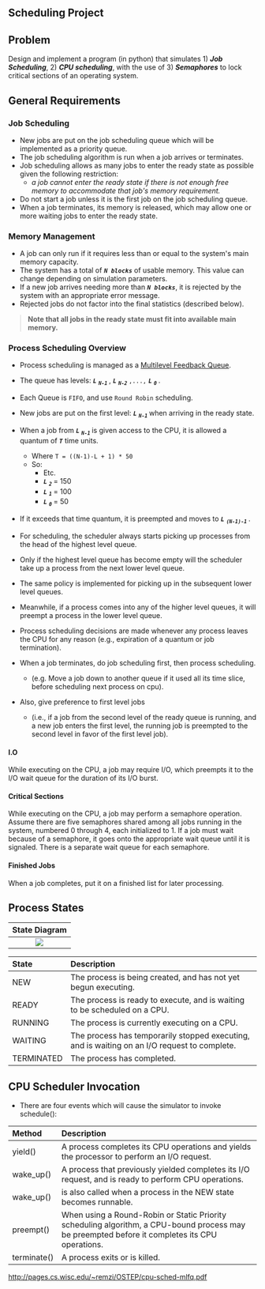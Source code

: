 ## Scheduling Project


## Problem

Design and implement a program (in python) that simulates 1) ***Job Scheduling***,  2) ***CPU scheduling***, with the use of 3) ***Semaphores*** to lock critical sections of an operating system.

## General Requirements

### Job Scheduling
- New jobs are put on the job scheduling queue which will be implemented as a priority queue. 
- The job scheduling algorithm is run when a job arrives or terminates. 
- Job scheduling allows as many jobs to enter the ready state as possible given the following restriction: 
    - *a job cannot enter the ready state if there is not enough free memory to accommodate that job's memory requirement.* 
- Do not start a job unless it is the first job on the job scheduling queue. 
- When a job terminates, its memory is released, which may allow one or more waiting jobs to enter the ready state.

### Memory Management

- A job can only run if it requires less than or equal to the system's main memory capacity. 
- The system has a total of ***`N blocks`*** of usable memory. This value can change depending on simulation parameters. 
- If a new job arrives needing more than ***`N blocks`***, it is rejected by the system with an appropriate error message. 
- Rejected jobs do not factor into the final statistics (described below).

> **Note that all jobs in the ready state must fit into available main memory.**

### Process Scheduling Overview
- Process scheduling is managed as a [Multilevel Feedback Queue](http://pages.cs.wisc.edu/~remzi/OSTEP/cpu-sched-mlfq.pdf). 
- The queue has levels: ***`L`*** <sub> ***`N-1`*** </sub>, ***`L`*** <sub> ***`N-2`*** </sub> `,...,` ***`L`*** <sub> ***`0`*** </sub>.
- Each Queue is `FIFO`, and use `Round Robin` scheduling. 
- New jobs are put on the first level: ***`L`*** <sub> ***`N-1`*** </sub> when arriving in the ready state. 
- When a job from ***`L`*** <sub> ***`N-1`*** </sub> is given access to the CPU, it is allowed a quantum of ***`T`*** time units.
    - Where `T = ((N-1)-L + 1) * 50`
    - So:
        - Etc.
        - ***`L`*** <sub> ***`2`*** </sub> = 150 
        - ***`L`*** <sub> ***`1`*** </sub> = 100 
        - ***`L`*** <sub> ***`0`*** </sub> = 50
- If it exceeds that time quantum, it is preempted and moves to ***`L`*** <sub> ***`(N-1)-1`*** </sub> .

- For scheduling, the scheduler always starts picking up processes from the head of the highest level queue. 
- Only if the highest level queue has become empty will the scheduler take up a process from the next lower level queue. 
- The same policy is implemented for picking up in the subsequent lower level queues. 
- Meanwhile, if a process comes into any of the higher level queues, it will preempt a process in the lower level queue.
- Process scheduling decisions are made whenever any process leaves the CPU for any reason (e.g., expiration of a quantum or job termination). 
- When a job terminates, do job scheduling first, then process scheduling. 
    - (e.g. Move a job down to another queue if it used all its time slice, before scheduling next process on cpu).
- Also, give preference to first level jobs 
    - (i.e., if a job from the second level of the ready queue is running, and a new job enters the first level, the running job is preempted to the second level in favor of the first level job).

#### I.O
While executing on the CPU, a job may require I/O, which preempts it to the I/O wait queue for the duration of its I/O burst.

#### Critical Sections
While executing on the CPU, a job may perform a semaphore operation. Assume there are five semaphores shared among all jobs running in the system, numbered 0 through 4, each initialized to 1. If a job must wait because of a semaphore, it goes onto the appropriate wait queue until it is signaled. There is a separate wait queue for each semaphore.

#### Finished Jobs
When a job completes, put it on a finished list for later processing.

## Process States
| State Diagram |
|:-------------:|
| ![](https://d3vv6lp55qjaqc.cloudfront.net/items/3y2V3g3f1y303f463u2L/states.gif?X-CloudApp-Visitor-Id=1094421) |

| State  | Description | 
|:-------------|:----------|
| NEW | The process is being created, and has not yet begun executing. |
| READY | The process is ready to execute, and is waiting to be scheduled on a CPU. |
| RUNNING | The process is currently executing on a CPU. |
| WAITING | The process has temporarily stopped executing, and is waiting on an I/O request to complete. |
| TERMINATED | The process has completed. |

## CPU Scheduler Invocation

- There are four events which will cause the simulator to invoke schedule():

| Method  | Description | 
|:-------------|:----------|
| yield() | A process completes its CPU operations and yields the processor to perform an I/O request. |
| wake_up() | A process that previously yielded completes its I/O request, and is ready to perform CPU operations. |
| wake_up() | is also  called when a process in the NEW state becomes runnable. |
| preempt() | When using a Round-Robin or Static Priority scheduling algorithm, a CPU-bound process may be preempted before it completes its CPU operations. |
| terminate() | A process exits or is killed. |

http://pages.cs.wisc.edu/~remzi/OSTEP/cpu-sched-mlfq.pdf
